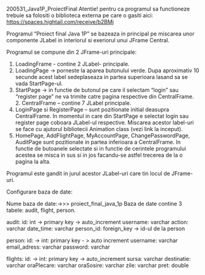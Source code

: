 200531_Java1P_ProiectFinal
Atentie! pentru ca programul sa functioneze trebuie sa folositi o biblioteca externa pe care o gasiti
aici: https://spaces.hightail.com/receive/b2BMj

Programul “Proiect final Java 1P” se bazeaza in principal pe miscarea unor componente JLabel in interiorul si exeriorul unui JFrame Central. 

Programul se compune din 2 JFrame-uri principale:

1.	LoadingFrame  - contine 2 JLabel- principale.
1.	LoadingPage -> porneste la aparea butonului verde. Dupa aproximativ 10 secunde acest label sedeplaseaza in partea superioara lasand sa se vada StartPage-ul.
2.	StartPage -> in functie de butonul pe care il selectam “login” sau “register page” ne va trimite catre pagina respective din CentralFrame.
         2.  CentralFrame – contine 7 JLabel principale.
1. LoginPage si RegisterPage – sunt pozitionate initial deasupra CentralFrame. In momentul in care     din StartPage e selectat login sau register page coboara JLabel-ul respective. Miscarea acestor label-uri se face cu ajutorul bibliotecii Animation class (vezi link la inceput).
2. HomePage, AddFlightPage, MyAccountPage, ChangePasswordPage, AuditPage sunt pozitionate in partea inferioara a CentralFrame. In functie de butoanele selectate si in functie de cerintele programului acestea se misca in sus si in jos facandu-se astfel trecerea de la o pagina la alta.


Programul este gandit in jurul acestor JLabel-uri care tin locul de JFrame-uri.	

Configurare baza de date:

Nume baza de date:->>> proiect_final_java_1p
Baza de date contine 3 tabele: audit, flight, person.

audit:  id: int -> primary key -> auto_increment
        username: varchar
        action: varchar
        date_time: varchar
        person_id: foreign_key -> id-ul de la person
        
person: id: -> int: primary key - > auto increment
        username: varchar
        email_adress: varchar
        password: varchar

flights:  id: -> int: primary key -> auto_increment
        	sursa: varchar
        	destinatie: varchar
	        oraPlecare: varchar
        	oraSosire: varchar
        	zile: varchar
        	pret: double


